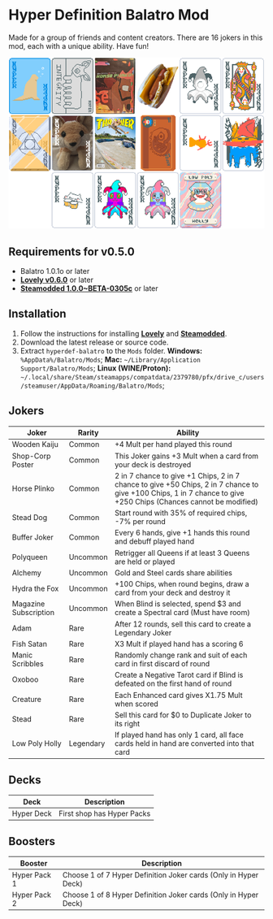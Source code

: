 # Hyper Definition Balatro Mod

Made for a group of friends and content creators. There are 16 jokers in this mod, each with a unique ability. Have fun!

![image](image.png)

## Requirements for v0.5.0
- Balatro 1.0.1o or later
- **[Lovely v0.6.0](https://github.com/ethangreen-dev/lovely-injector)** or later
- **[Steamodded 1.0.0~BETA-0305c](https://github.com/Steamodded/smods/releases)** or later

## Installation
1. Follow the instructions for installing **[Lovely](https://github.com/ethangreen-dev/lovely-injector)** and **[Steamodded](https://github.com/Steamodded/smods/wiki)**.
2. Download the latest release or source code.
3. Extract `hyperdef-balatro` to the `Mods` folder.
**Windows:** `%AppData%/Balatro/Mods`;
**Mac:** `~/Library/Application Support/Balatro/Mods`;
**Linux (WINE/Proton):** `~/.local/share/Steam/steamapps/compatdata/2379780/pfx/drive_c/users/steamuser/AppData/Roaming/Balatro/Mods`;

## Jokers
|Joker|Rarity|Ability|
|-----|------|-------|
|Wooden Kaiju|Common|+4 Mult per hand played this round|
|Shop-Corp Poster|Common|This Joker gains +3 Mult when a card from your deck is destroyed|
|Horse Plinko|Common|2 in 7 chance to give +1 Chips, 2 in 7 chance to give +50 Chips, 2 in 7 chance to give +100 Chips, 1 in 7 chance to give +250 Chips (Chances cannot be modified)|
|Stead Dog|Common|Start round with 35% of required chips, -7% per round|
|Buffer Joker|Common|Every 6 hands, give +1 hands this round and debuff played hand|
|Polyqueen|Uncommon|Retrigger all Queens if at least 3 Queens are held or played|
|Alchemy|Uncommon|Gold and Steel cards share abilities|
|Hydra the Fox|Uncommon|+100 Chips, when round begins, draw a card from your deck and destroy it|
|Magazine Subscription|Uncommon|When Blind is selected, spend $3 and create a Spectral card (Must have room)|
|Adam|Rare|After 12 rounds, sell this card to create a Legendary Joker|
|Fish Satan|Rare|X3 Mult if played hand has a scoring 6|
|Manic Scribbles|Rare|Randomly change rank and suit of each card in first discard of round|
|Oxoboo|Rare|Create a Negative Tarot card if Blind is defeated on the first hand of round|
|Creature|Rare|Each Enhanced card gives X1.75 Mult when scored|
|Stead|Rare|Sell this card for $0 to Duplicate Joker to its right|
|Low Poly Holly|Legendary|If played hand has only 1 card, all face cards held in hand are converted into that card|

## Decks
|Deck|Description|
|----|-----------|
|Hyper Deck|First shop has Hyper Packs|

## Boosters
|Booster|Description|
|-------|-----------|
|Hyper Pack 1|Choose 1 of 7 Hyper Definition Joker cards (Only in Hyper Deck)|
|Hyper Pack 2|Choose 1 of 8 Hyper Definition Joker cards (Only in Hyper Deck)|
